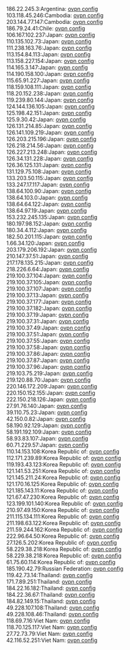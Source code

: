 186.22.245.3:Argentina: [ovpn config](vpn/186_22_245_3.ovpn)  
103.118.45.246:Cambodia: [ovpn config](vpn/103_118_45_246.ovpn)  
203.144.77.147:Cambodia: [ovpn config](vpn/203_144_77_147.ovpn)  
186.79.24.41:Chile: [ovpn config](vpn/186_79_24_41.ovpn)  
106.167.102.237:Japan: [ovpn config](vpn/106_167_102_237.ovpn)  
110.135.102.73:Japan: [ovpn config](vpn/110_135_102_73.ovpn)  
111.238.163.76:Japan: [ovpn config](vpn/111_238_163_76.ovpn)  
113.154.84.113:Japan: [ovpn config](vpn/113_154_84_113.ovpn)  
113.158.227.154:Japan: [ovpn config](vpn/113_158_227_154.ovpn)  
114.165.3.147:Japan: [ovpn config](vpn/114_165_3_147.ovpn)  
114.190.158.100:Japan: [ovpn config](vpn/114_190_158_100.ovpn)  
115.65.91.227:Japan: [ovpn config](vpn/115_65_91_227.ovpn)  
118.159.108.111:Japan: [ovpn config](vpn/118_159_108_111.ovpn)  
118.20.152.238:Japan: [ovpn config](vpn/118_20_152_238.ovpn)  
119.239.80.144:Japan: [ovpn config](vpn/119_239_80_144.ovpn)  
124.144.136.105:Japan: [ovpn config](vpn/124_144_136_105.ovpn)  
125.198.42.151:Japan: [ovpn config](vpn/125_198_42_151.ovpn)  
125.9.30.42:Japan: [ovpn config](vpn/125_9_30_42.ovpn)  
126.131.214.85:Japan: [ovpn config](vpn/126_131_214_85.ovpn)  
126.141.109.219:Japan: [ovpn config](vpn/126_141_109_219.ovpn)  
126.203.215.196:Japan: [ovpn config](vpn/126_203_215_196.ovpn)  
126.218.214.56:Japan: [ovpn config](vpn/126_218_214_56.ovpn)  
126.227.213.248:Japan: [ovpn config](vpn/126_227_213_248.ovpn)  
126.34.131.228:Japan: [ovpn config](vpn/126_34_131_228.ovpn)  
126.36.125.131:Japan: [ovpn config](vpn/126_36_125_131.ovpn)  
131.129.75.108:Japan: [ovpn config](vpn/131_129_75_108.ovpn)  
133.203.50.115:Japan: [ovpn config](vpn/133_203_50_115.ovpn)  
133.247.17.117:Japan: [ovpn config](vpn/133_247_17_117.ovpn)  
138.64.100.90:Japan: [ovpn config](vpn/138_64_100_90.ovpn)  
138.64.103.0:Japan: [ovpn config](vpn/138_64_103_0.ovpn)  
138.64.64.122:Japan: [ovpn config](vpn/138_64_64_122.ovpn)  
138.64.97.19:Japan: [ovpn config](vpn/138_64_97_19.ovpn)  
153.232.245.135:Japan: [ovpn config](vpn/153_232_245_135.ovpn)  
180.197.98.152:Japan: [ovpn config](vpn/180_197_98_152.ovpn)  
180.34.4.112:Japan: [ovpn config](vpn/180_34_4_112.ovpn)  
182.50.201.115:Japan: [ovpn config](vpn/182_50_201_115.ovpn)  
1.66.34.120:Japan: [ovpn config](vpn/1_66_34_120.ovpn)  
203.179.206.192:Japan: [ovpn config](vpn/203_179_206_192.ovpn)  
210.147.37.51:Japan: [ovpn config](vpn/210_147_37_51.ovpn)  
217.178.135.215:Japan: [ovpn config](vpn/217_178_135_215.ovpn)  
218.226.6.64:Japan: [ovpn config](vpn/218_226_6_64.ovpn)  
219.100.37.104:Japan: [ovpn config](vpn/219_100_37_104.ovpn)  
219.100.37.105:Japan: [ovpn config](vpn/219_100_37_105.ovpn)  
219.100.37.107:Japan: [ovpn config](vpn/219_100_37_107.ovpn)  
219.100.37.13:Japan: [ovpn config](vpn/219_100_37_13.ovpn)  
219.100.37.177:Japan: [ovpn config](vpn/219_100_37_177.ovpn)  
219.100.37.182:Japan: [ovpn config](vpn/219_100_37_182.ovpn)  
219.100.37.19:Japan: [ovpn config](vpn/219_100_37_19.ovpn)  
219.100.37.31:Japan: [ovpn config](vpn/219_100_37_31.ovpn)  
219.100.37.49:Japan: [ovpn config](vpn/219_100_37_49.ovpn)  
219.100.37.51:Japan: [ovpn config](vpn/219_100_37_51.ovpn)  
219.100.37.55:Japan: [ovpn config](vpn/219_100_37_55.ovpn)  
219.100.37.58:Japan: [ovpn config](vpn/219_100_37_58.ovpn)  
219.100.37.86:Japan: [ovpn config](vpn/219_100_37_86.ovpn)  
219.100.37.87:Japan: [ovpn config](vpn/219_100_37_87.ovpn)  
219.100.37.96:Japan: [ovpn config](vpn/219_100_37_96.ovpn)  
219.103.75.219:Japan: [ovpn config](vpn/219_103_75_219.ovpn)  
219.120.88.70:Japan: [ovpn config](vpn/219_120_88_70.ovpn)  
220.146.172.209:Japan: [ovpn config](vpn/220_146_172_209.ovpn)  
220.150.152.155:Japan: [ovpn config](vpn/220_150_152_155.ovpn)  
222.150.218.126:Japan: [ovpn config](vpn/222_150_218_126.ovpn)  
27.91.76.140:Japan: [ovpn config](vpn/27_91_76_140.ovpn)  
39.110.75.23:Japan: [ovpn config](vpn/39_110_75_23.ovpn)  
42.150.0.82:Japan: [ovpn config](vpn/42_150_0_82.ovpn)  
58.190.92.129:Japan: [ovpn config](vpn/58_190_92_129.ovpn)  
58.191.192.109:Japan: [ovpn config](vpn/58_191_192_109.ovpn)  
58.93.83.107:Japan: [ovpn config](vpn/58_93_83_107.ovpn)  
60.71.229.57:Japan: [ovpn config](vpn/60_71_229_57.ovpn)  
110.14.153.108:Korea Republic of: [ovpn config](vpn/110_14_153_108.ovpn)  
112.171.239.89:Korea Republic of: [ovpn config](vpn/112_171_239_89.ovpn)  
119.193.43.123:Korea Republic of: [ovpn config](vpn/119_193_43_123.ovpn)  
121.141.53.251:Korea Republic of: [ovpn config](vpn/121_141_53_251.ovpn)  
121.145.211.24:Korea Republic of: [ovpn config](vpn/121_145_211_24.ovpn)  
121.170.16.125:Korea Republic of: [ovpn config](vpn/121_170_16_125.ovpn)  
121.185.143.11:Korea Republic of: [ovpn config](vpn/121_185_143_11.ovpn)  
121.67.47.230:Korea Republic of: [ovpn config](vpn/121_67_47_230.ovpn)  
123.199.101.140:Korea Republic of: [ovpn config](vpn/123_199_101_140.ovpn)  
210.97.49.150:Korea Republic of: [ovpn config](vpn/210_97_49_150.ovpn)  
211.115.134.111:Korea Republic of: [ovpn config](vpn/211_115_134_111.ovpn)  
211.198.63.122:Korea Republic of: [ovpn config](vpn/211_198_63_122.ovpn)  
211.59.244.162:Korea Republic of: [ovpn config](vpn/211_59_244_162.ovpn)  
222.96.64.50:Korea Republic of: [ovpn config](vpn/222_96_64_50.ovpn)  
27.126.5.202:Korea Republic of: [ovpn config](vpn/27_126_5_202.ovpn)  
58.229.38.218:Korea Republic of: [ovpn config](vpn/58_229_38_218.ovpn)  
58.229.38.218:Korea Republic of: [ovpn config](vpn/58_229_38_218.ovpn)  
61.75.60.114:Korea Republic of: [ovpn config](vpn/61_75_60_114.ovpn)  
185.190.42.79:Russian Federation: [ovpn config](vpn/185_190_42_79.ovpn)  
119.42.73.14:Thailand: [ovpn config](vpn/119_42_73_14.ovpn)  
171.7.89.251:Thailand: [ovpn config](vpn/171_7_89_251.ovpn)  
184.22.16.182:Thailand: [ovpn config](vpn/184_22_16_182.ovpn)  
184.22.36.67:Thailand: [ovpn config](vpn/184_22_36_67.ovpn)  
184.82.149.15:Thailand: [ovpn config](vpn/184_82_149_15.ovpn)  
49.228.107.108:Thailand: [ovpn config](vpn/49_228_107_108.ovpn)  
49.228.108.46:Thailand: [ovpn config](vpn/49_228_108_46.ovpn)  
118.69.7.16:Viet Nam: [ovpn config](vpn/118_69_7_16.ovpn)  
118.70.125.117:Viet Nam: [ovpn config](vpn/118_70_125_117.ovpn)  
27.72.73.79:Viet Nam: [ovpn config](vpn/27_72_73_79.ovpn)  
42.116.52.251:Viet Nam: [ovpn config](vpn/42_116_52_251.ovpn)  
